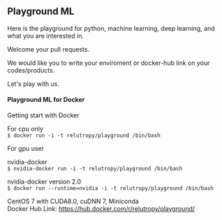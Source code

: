 ## Playground ML
Here is the playground for python, machine learning, deep learning, and what you are interested in.  

Welcome your pull requests.  

We would like you to write your enviroment or docker-hub link on your codes/products.  

Let's play with us.

#### Playground ML for Docker

Getting start with Docker   

For cpu only  
`$ docker run -i -t relutropy/playground /bin/bash`  

For gpu user   

nvidia-docker   
`$ nvidia-docker run -i -t relutropy/playground /bin/bash`     

nvidia-docker version 2.0   
`$ docker run --runtime=nvidia -i -t relutropy/playground /bin/bash`    

CentOS 7 with CUDA8.0, cuDNN 7, Miniconda  
Docker Hub Link: https://hub.docker.com/r/relutropy/playground/
